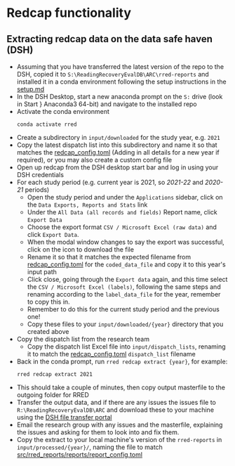 # Redcap functionality

## Extracting redcap data on the data safe haven (DSH)

- Assuming that you have transferred the latest version of the repo to the DSH,
  copied it to `S:\ReadingRecoveryEvalDB\ARC\rred-reports` and installed it in a
  conda environment following the setup instructions in the [setup.md](SETUP.md)
- In the DSH Desktop, start a new anaconda prompt on the `S:` drive (look in
  Start } Anaconda3 64-bit) and navigate to the installed repo
- Activate the conda environment
  ```shell
  conda activate rred
  ```
- Create a subdirectory in `input/downloaded` for the study year, e.g. `2021`
- Copy the latest dispatch list into this subdirectory and name it so that
  matches the [redcap_config.toml](redcap_config.toml) (Adding in all details
  for a new year if required), or you may also create a custom config file
- Open up redcap from the DSH desktop start bar and log in using your DSH
  credentials
- For each study period (e.g. current year is 2021, so _2021-22_ and _2020-21_
  periods)
  - Open the study period and under the `Applications` sidebar, click on the
    `Data Exports, Reports and Stats` link
  - Under the `All Data (all records and fields)` Report name, click
    `Export Data`
  - Choose the export format `CSV / Microsoft Excel (raw data)` and click
    `Export Data`.
  - When the modal window changes to say the export was successful, click on the
    icon to download the file
  - Rename it so that it matches the expected filename from
    [redcap_config.toml](redcap_config.toml) for the `coded_data_file` and copy
    it to this year's input path
  - Click close, going through the `Export data` again, and this time select the
    `CSV / Microsoft Excel (labels)`, following the same steps and renaming
    according to the `label_data_file` for the year, remember to copy this in.
  - Remember to do this for the current study period and the previous one!
  - Copy these files to your `input/downloaded/{year}` directory that you
    created above
- Copy the dispatch list from the research team
  - Copy the dispatch list Excel file into `input/dispatch_lists`, renaming it
    to match the [redcap_config.toml](redcap_config.toml) `dispatch_list`
    filename
- Back in the conda prompt, run `rred redcap extract {year}`, for example:
  ```shell
  rred redcap extract 2021
  ```
- This should take a couple of minutes, then copy output masterfile to the
  outgoing folder for RRED
- Transfer the output data, and if there are any issues the issues file to
  `R:\ReadingRecoveryEvalDB\ARC` and download these to your machine using the
  [DSH file transfer portal](https://filetransfer.idhs.ucl.ac.uk/webclient/Login.xhtml)
- Email the research group with any issues and the masterfile, explaining the
  issues and asking for them to look into and fix them.
- Copy the extract to your local machine's version of the `rred-reports` in
  `input/processed/{year}/`, naming the file to match
  [src/rred_reports/reports/report_config.toml](../reports/report_config.toml)
